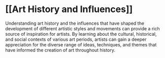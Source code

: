 # [[Art History and Influences]]

Understanding art history and the influences that have shaped the development of different artistic styles and movements can provide a rich source of inspiration for artists. By learning about the cultural, historical, and social contexts of various art periods, artists can gain a deeper appreciation for the diverse range of ideas, techniques, and themes that have informed the creation of art throughout history.